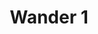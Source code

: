 ---
weight: 1
images:
- /images/photos/20230620 - Sortie Nocturne - Stéphane G. - 0063.jpg
title: Wander 1
tags:
- portrait
- archive
---